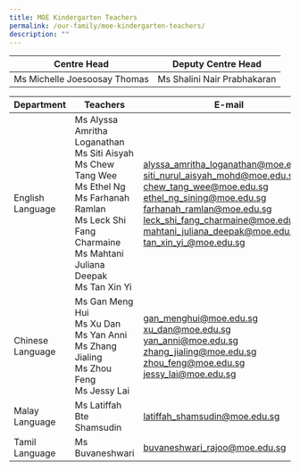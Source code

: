 ```yaml
---
title: MOE Kindergarten Teachers
permalink: /our-family/moe-kindergarten-teachers/
description: ""
---
```

| Centre Head | Deputy Centre Head | 
| -------- | -------- | 
Ms Michelle Joesoosay Thomas| Ms Shalini Nair Prabhakaran|

		
| Department | Teachers | E-mail |
| -------- | -------- | -------- |
| English Language |Ms Alyssa Amritha Loganathan<br>Ms Siti Aisyah<br>Ms Chew Tang Wee<br>Ms Ethel Ng<br>Ms Farhanah Ramlan<br>Ms Leck Shi Fang Charmaine<br>Ms Mahtani Juliana Deepak<br>Ms Tan Xin Yi  | alyssa_amritha_loganathan@moe.edu.sg<br>siti_nurul_aisyah_mohd@moe.edu.sg<br>chew_tang_wee@moe.edu.sg<br>ethel_ng_sining@moe.edu.sg<br>farhanah_ramlan@moe.edu.sg<br>leck_shi_fang_charmaine@moe.edu.sg<br>mahtani_juliana_deepak@moe.edu.sg<br>tan_xin_yi_@moe.edu.sg
Chinese Language |  Ms Gan Meng Hui<br>Ms Xu Dan<br>Ms Yan Anni<br>Ms Zhang Jialing<br>Ms Zhou Feng<br>Ms Jessy Lai | gan_menghui@moe.edu.sg<br>xu_dan@moe.edu.sg<br>yan_anni@moe.edu.sg<br>zhang_jialing@moe.edu.sg<br>zhou_feng@moe.edu.sg<br>jessy_lai@moe.edu.sg
Malay Language | Ms Latiffah Bte Shamsudin<br> | latiffah_shamsudin@moe.edu.sg 
Tamil Language | Ms Buvaneshwari | buvaneshwari_rajoo@moe.edu.sg